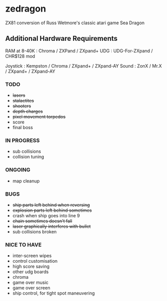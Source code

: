 # zedragon
ZX81 conversion of Russ Wetmore's classic atari game Sea Dragon

## Additional Hardware Requirements

RAM at 8-40K : Chroma / ZXPand / ZXpand+
UDG : UDG-For-ZXpand / CHR$128 mod

Joystick : Kempston / Chroma / ZXpand+ / ZXpand-AY
Sound : ZonX / Mr.X / ZXpand+ / ZXpand-AY


### TODO
* ~~lasers~~
* ~~stalactites~~
* ~~shooters~~
* ~~depth charges~~
* ~~pixel movement torpedos~~
* score
* final boss

### IN PROGRESS
* sub collisions
* collision tuning

### ONGOING
* map cleanup

### BUGS
* ~~ship parts left behind when reversing~~
* ~~explosion parts left behind sometimes~~
* crash when ship goes into line 9
* ~~chain sometimes doesn't fall~~
* ~~laser graphically interferes with bullet~~
* sub collisions broken

### NICE TO HAVE
* inter-screen wipes
* control customisation
* high score saving
* other udg boards
* chroma
* game over music
* game over screen
* ship control, for tight spot maneuvering
